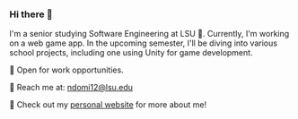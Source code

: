 ### Hi there 👋

I'm a senior studying Software Engineering at LSU 🐯. Currently, I'm working on a web game app. In the upcoming semester, I'll be diving into various school projects, including one using Unity for game development.

🌱 Open for work opportunities.

📧 Reach me at: ndomi12@lsu.edu

🔗 Check out my [personal website](https://nichoda.github.io/CVweb/) for more about me!
